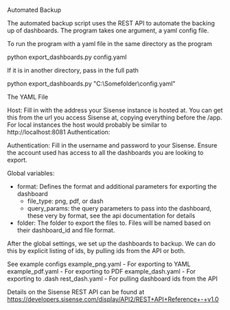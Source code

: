 Automated Backup

The automated backup script uses the REST API to automate the backing up of dashboards. The program takes one argument, a yaml config file. 

To run the program with a yaml file in the same directory as the program

python export_dashboards.py config.yaml

If it is in another directory, pass in the full path

python export_dashboards.py "C:\Somefolder\config.yaml"

The YAML File

Host: Fill in with the address your Sisense instance is hosted at. You can get this from the url you access Sisense at, copying everything before the /app. For local instances the host would probably be similar to http://localhost:8081
Authentication:

Authentication: Fill in the username and password to your Sisense. Ensure the account used has access to all the dashboards you are looking to export.

Global variables:
- format: Defines the format and additional parameters for exporting the dashboard
	- file_type: png, pdf, or dash
	- query_params: the query parameters to pass into the dashboard, these very by format, see the api documentation for details
- folder: The folder to export the files to. Files will be named based on their dashboard_id and file format. 

After the global settings, we set up the dashboards to backup. We can do this by explicit listing of ids, by pulling ids from the API or both.

See example configs
example_png.yaml - For exporting to YAML
example_pdf.yaml - For exporting to PDF
example_dash.yaml - For exporting to .dash
rest_dash.yaml - For pulling dashboard ids from the API

Details on the Sisense REST API can be found at https://developers.sisense.com/display/API2/REST+API+Reference+-+v1.0

